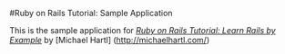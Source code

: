 #Ruby on Rails Tutorial: Sample Application

This is the sample application for 
[*Ruby on Rails Tutorial: Learn Rails by Example*](http://railstutorial.org/) by [Michael Hartl] (http://michaelhartl.com/)